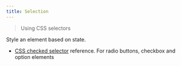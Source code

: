 ```yaml
---
title: Selection
---
```


> Using CSS selectors

Style an element based on state.

- [CSS checked selector](https://www.geeksforgeeks.org/css-checked-selector/) reference. For radio buttons, checkbox and option elements
